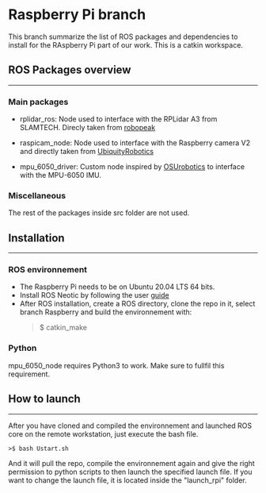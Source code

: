 # Raspberry Pi branch
This branch summarize the list of ROS packages and dependencies to install for the RAspberry Pi part of our work. This is a catkin workspace.

## ROS Packages overview
---
### Main packages

- rplidar_ros: Node used to interface with the RPLidar A3 from SLAMTECH. Direcly taken from [robopeak](https://github.com/robopeak/rplidar_ros)

- raspicam_node: Node used to interface with the Raspberry camera V2 and directly taken from [UbiquityRobotics](https://github.com/UbiquityRobotics/raspicam_node)

- mpu_6050_driver: Custom node inspired by [OSUrobotics](https://github.com/OSUrobotics/mpu_6050_driver) to interface with the MPU-6050 IMU. 

### Miscellaneous 
The rest of the packages inside src folder are not used. 

## Installation
---
### ROS environnement
- The Raspberry Pi needs to be on Ubuntu 20.04 LTS 64 bits.
- Install ROS Neotic by following the user [guide](http://wiki.ros.org/noetic/Installation/Ubuntu)
- After ROS installation, create a ROS directory, clone the repo in it, select branch Raspberry and build the environnement with:
    >$ catkin_make
### Python
mpu_6050_node requires Python3 to work. Make sure to fullfil this requirement. 

## How to launch
---
After you have cloned and compiled the environnement and launched ROS core on the remote workstation, just execute the bash file.
    
    >$ bash Ustart.sh

And it will pull the repo, compile the environnement again and give the right permission to python scripts to then launch the specified launch file. If you want to change the launch file, it is located inside the "launch_rpi" folder.